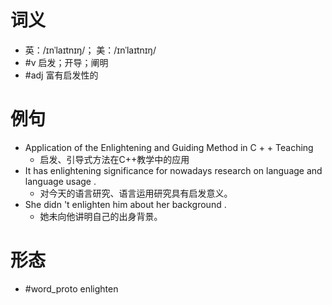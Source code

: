 # 词义
- 英：/ɪnˈlaɪtnɪŋ/； 美：/ɪnˈlaɪtnɪŋ/
- #v 启发；开导；阐明
- #adj 富有启发性的
# 例句
- Application of the Enlightening and Guiding Method in C + + Teaching
	- 启发、引导式方法在C++教学中的应用
- It has enlightening significance for nowadays research on language and language usage .
	- 对今天的语言研究、语言运用研究具有启发意义。
- She didn 't enlighten him about her background .
	- 她未向他讲明自己的出身背景。
# 形态
- #word_proto enlighten
